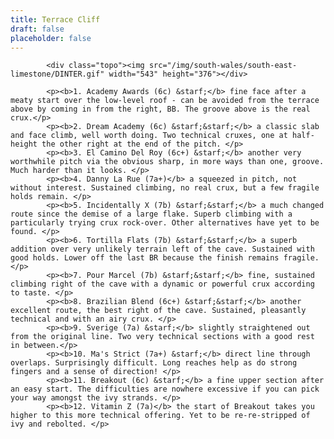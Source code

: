 ```yaml
---
title: Terrace Cliff
draft: false
placeholder: false
---
```


            <div class="topo"><img src="/img/south-wales/south-east-limestone/DINTER.gif" width="543" height="376"></div>

            <p><b>1. Academy Awards (6c) &starf;</b> fine face after a meaty start over the low-level roof - can be avoided from the terrace above by coming in from the right, BB. The groove above is the real crux.</p>
            <p><b>2. Dream Academy (6c) &starf;&starf;</b> a classic slab and face climb, well worth doing. Two technical cruxes, one at half-height the other right at the end of the pitch. </p>
            <p><b>3. El Camino Del Roy (6c+) &starf;</b> another very worthwhile pitch via the obvious sharp, in more ways than one, groove. Much harder than it looks. </p>
            <p><b>4. Danny La Rue (7a+)</b> a squeezed in pitch, not without interest. Sustained climbing, no real crux, but a few fragile holds remain. </p>
            <p><b>5. Incidentally X (7b) &starf;&starf;</b> a much changed route since the demise of a large flake. Superb climbing with a particularly trying crux rock-over. Other alternatives have yet to be found. </p>
            <p><b>6. Tortilla Flats (7b) &starf;&starf;</b> a superb addition over very unlikely terrain left of the cave. Sustained with good holds. Lower off the last BR because the finish remains fragile.</p>
            <p><b>7. Pour Marcel (7b) &starf;&starf;</b> fine, sustained climbing right of the cave with a dynamic or powerful crux according to taste. </p>
            <p><b>8. Brazilian Blend (6c+) &starf;&starf;</b> another excellent route, the best right of the cave. Sustained, pleasantly technical and with an airy crux. </p>
            <p><b>9. Sverige (7a) &starf;</b> slightly straightened out from the original line. Two very technical sections with a good rest in between.</p>
            <p><b>10. Ma's Strict (7a+) &starf;</b> direct line through overlaps. Surprisingly difficult. Long reaches help as do strong fingers and a sense of direction! </p>
            <p><b>11. Breakout (6c) &starf;</b> a fine upper section after an easy start. The difficulties are nowhere excessive if you can pick your way amongst the ivy strands. </p>
            <p><b>12. Vitamin Z (7a)</b> the start of Breakout takes you higher to this more technical offering. Yet to be re-re-stripped of ivy and rebolted. </p>




